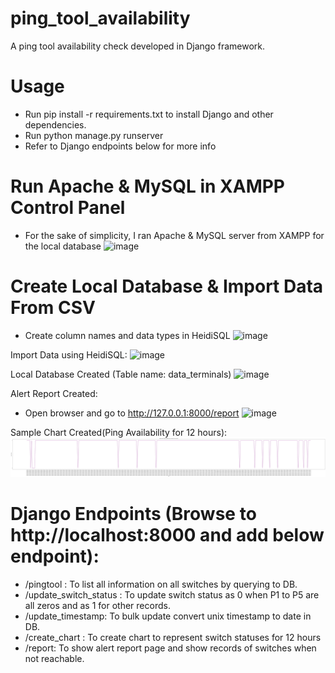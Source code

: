 # ping_tool_availability
A ping tool availability check developed in Django framework.

# Usage
* Run pip install -r requirements.txt to install Django and other dependencies.
* Run python manage.py runserver
* Refer to Django endpoints below for more info

# Run Apache & MySQL in XAMPP Control Panel
* For the sake of simplicity, I ran Apache & MySQL server from XAMPP for the local database
![image](https://user-images.githubusercontent.com/53460015/200130628-cbd76f4d-eec1-4251-8a4e-2865b232109c.png)

# Create Local Database & Import Data From CSV
* Create column names and data types in HeidiSQL 
![image](https://user-images.githubusercontent.com/53460015/198984500-b62ca516-b37a-4b28-bdf6-0f12f729a490.png)

Import Data using HeidiSQL:
![image](https://user-images.githubusercontent.com/53460015/199002256-1b7a6f9b-22ae-4f68-a714-3c90de34a7c5.png)

Local Database Created (Table name: data_terminals)
![image](https://user-images.githubusercontent.com/53460015/199062992-3eeacd2c-cb50-4981-aa07-ea5fc5690877.png)

Alert Report Created:
* Open browser and go to http://127.0.0.1:8000/report
![image](https://user-images.githubusercontent.com/53460015/200037944-8211a893-45f0-4e77-bdbc-766f069b0268.png)

Sample Chart Created(Ping Availability for 12 hours):
![image](https://github.com/asyrafzlkln96/ping_tool_availability/blob/main/Switch%20SW-1%20Ping%20Availability%2028-11-2019%20(12%20am-12%20pm).png)

# Django Endpoints (Browse to http://localhost:8000 and add below endpoint):
* /pingtool : To list all information on all switches by querying to DB.
* /update_switch_status : To update switch status as 0 when P1 to P5 are all zeros and as 1 for other records.
* /update_timestamp: To bulk update convert unix timestamp to date in DB.
* /create_chart : To create chart to represent switch statuses for 12 hours
* /report: To show alert report page and show records of switches when not reachable.
